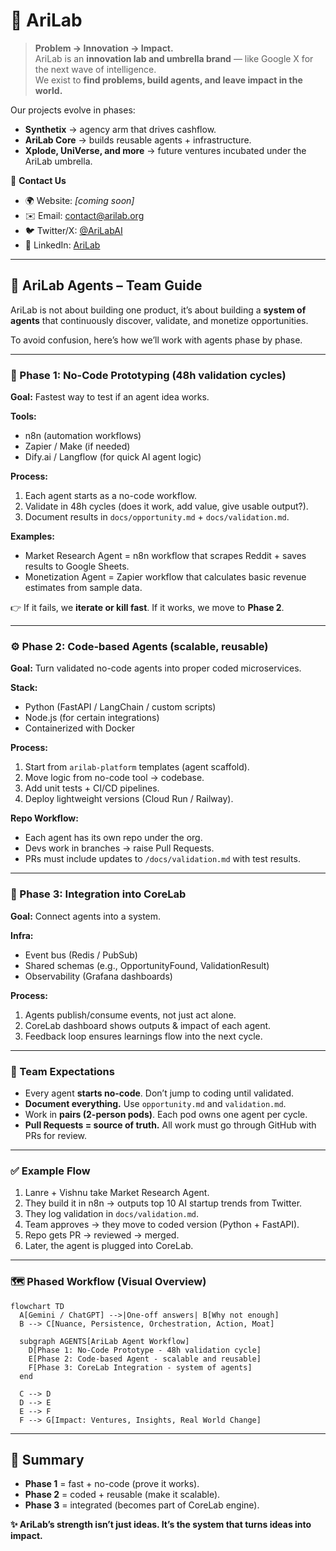 # 🌌 AriLab

> **Problem → Innovation → Impact.**  
AriLab is an **innovation lab and umbrella brand** — like Google X for the next wave of intelligence.  
We exist to **find problems, build agents, and leave impact in the world.**  

Our projects evolve in phases:  
- **Synthetix** → agency arm that drives cashflow.  
- **AriLab Core** → builds reusable agents + infrastructure.  
- **Xplode, UniVerse, and more** → future ventures incubated under the AriLab umbrella.  

📩 **Contact Us**  
- 🌍 Website: *[coming soon]*  
- ✉️ Email: contact@arilab.org  
- 🐦 Twitter/X: [@AriLabAI](https://twitter.com/)  
- 💼 LinkedIn: [AriLab](https://linkedin.com/)  

---

## 🧩 AriLab Agents – Team Guide

AriLab is not about building one product, it’s about building a **system of agents** that continuously discover, validate, and monetize opportunities.  

To avoid confusion, here’s how we’ll work with agents phase by phase.

---

### 🔄 Phase 1: No-Code Prototyping (48h validation cycles)

**Goal:** Fastest way to test if an agent idea works.  

**Tools:**  
- n8n (automation workflows)  
- Zapier / Make (if needed)  
- Dify.ai / Langflow (for quick AI agent logic)  

**Process:**  
1. Each agent starts as a no-code workflow.  
2. Validate in 48h cycles (does it work, add value, give usable output?).  
3. Document results in `docs/opportunity.md` + `docs/validation.md`.  

**Examples:**  
- Market Research Agent = n8n workflow that scrapes Reddit + saves results to Google Sheets.  
- Monetization Agent = Zapier workflow that calculates basic revenue estimates from sample data.  

👉 If it fails, we **iterate or kill fast**. If it works, we move to **Phase 2**.  

---

### ⚙️ Phase 2: Code-based Agents (scalable, reusable)

**Goal:** Turn validated no-code agents into proper coded microservices.  

**Stack:**  
- Python (FastAPI / LangChain / custom scripts)  
- Node.js (for certain integrations)  
- Containerized with Docker  

**Process:**  
1. Start from `arilab-platform` templates (agent scaffold).  
2. Move logic from no-code tool → codebase.  
3. Add unit tests + CI/CD pipelines.  
4. Deploy lightweight versions (Cloud Run / Railway).  

**Repo Workflow:**  
- Each agent has its own repo under the org.  
- Devs work in branches → raise Pull Requests.  
- PRs must include updates to `/docs/validation.md` with test results.  

---

### 🚀 Phase 3: Integration into CoreLab

**Goal:** Connect agents into a system.  

**Infra:**  
- Event bus (Redis / PubSub)  
- Shared schemas (e.g., OpportunityFound, ValidationResult)  
- Observability (Grafana dashboards)  

**Process:**  
1. Agents publish/consume events, not just act alone.  
2. CoreLab dashboard shows outputs & impact of each agent.  
3. Feedback loop ensures learnings flow into the next cycle.  

---

### 📌 Team Expectations

- Every agent **starts no-code**. Don’t jump to coding until validated.  
- **Document everything.** Use `opportunity.md` and `validation.md`.  
- Work in **pairs (2-person pods)**. Each pod owns one agent per cycle.  
- **Pull Requests = source of truth.** All work must go through GitHub with PRs for review.  

---

### ✅ Example Flow

1. Lanre + Vishnu take Market Research Agent.  
2. They build it in n8n → outputs top 10 AI startup trends from Twitter.  
3. They log validation in `docs/validation.md`.  
4. Team approves → they move to coded version (Python + FastAPI).  
5. Repo gets PR → reviewed → merged.  
6. Later, the agent is plugged into CoreLab.  

---

### 🗺️ Phased Workflow (Visual Overview)

```mermaid
flowchart TD
  A[Gemini / ChatGPT] -->|One-off answers| B[Why not enough]
  B --> C[Nuance, Persistence, Orchestration, Action, Moat]

  subgraph AGENTS[AriLab Agent Workflow]
    D[Phase 1: No-Code Prototype - 48h validation cycle]
    E[Phase 2: Code-based Agent - scalable and reusable]
    F[Phase 3: CoreLab Integration - system of agents]
  end

  C --> D
  D --> E
  E --> F
  F --> G[Impact: Ventures, Insights, Real World Change]

```

---

## 🏁 Summary

* **Phase 1** = fast + no-code (prove it works).
* **Phase 2** = coded + reusable (make it scalable).
* **Phase 3** = integrated (becomes part of CoreLab engine).

**✨ AriLab’s strength isn’t just ideas. It’s the **system** that turns ideas into **impact**.**


